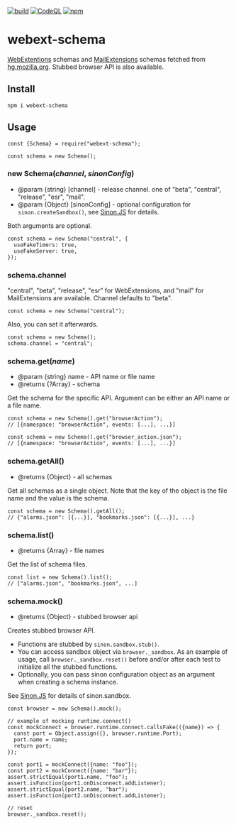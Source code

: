 [![build](https://github.com/asamuzaK/webext-schema/workflows/build/badge.svg)](https://github.com/asamuzaK/webext-schema/actions?query=workflow%3Abuild)
[![CodeQL](https://github.com/asamuzaK/webext-schema/workflows/CodeQL/badge.svg)](https://github.com/asamuzaK/webext-schema/actions?query=workflow%3ACodeQL)
[![npm](https://img.shields.io/npm/v/webext-schema)](https://www.npmjs.com/package/webext-schema)

# webext-schema

[WebExtentions](https://developer.mozilla.org/en-US/docs/Mozilla/Add-ons/WebExtensions "Browser Extensions - Mozilla | MDN") schemas and [MailExtensions](https://developer.thunderbird.net/add-ons/mailextensions "A Guide to Extensions - Thunderbird") schemas fetched from [hg.mozilla.org](https://hg.mozilla.org/).
Stubbed browser API is also available.

## Install

```
npm i webext-schema
```

## Usage

```
const {Schema} = require("webext-schema");

const schema = new Schema();
```

### new Schema(<var>channel</var>, <var>sinonConfig</var>)

* @param {string} [channel] - release channel. one of "beta", "central", "release", "esr", "mail".
* @param {Object} [sinonConfig] - optional configuration for `sinon.createSandbox()`, see [Sinon.JS](https://sinonjs.org/) for details.

Both arguments are optional.

```
const schema = new Schema("central", {
  useFakeTimers: true,
  useFakeServer: true,
});
```

### schema.channel

"central", "beta", "release", "esr" for WebExtensions, and "mail" for MailExtensions are available.
Channel defaults to "beta".

```
const schema = new Schema("central");
```

Also, you can set it afterwards.

```
const schema = new Schema();
schema.channel = "central";
```

### schema.get(<var>name</var>)

* @param {string} name - API name or file name
* @returns {?Array} - schema

Get the schema for the specific API.
Argument can be either an API name or a file name.

```
const schema = new Schema().get("browserAction");
// [{namespace: "browserAction", events: [...], ...}]
```

```
const schema = new Schema().get("browser_action.json");
// [{namespace: "browserAction", events: [...], ...}]
```

### schema.getAll()

* @returns {Object} - all schemas

Get all schemas as a single object.
Note that the key of the object is the file name and the value is the schema.

```
const schema = new Schema().getAll();
// {"alarms.json": [{...}], "bookmarks.json": [{...}], ...}
```

### schema.list()

* @returns {Array} - file names

Get the list of schema files.

```
const list = new Schema().list();
// ["alarms.json", "bookmarks.json", ...]
```

### schema.mock()

* @returns {Object} - stubbed browser api

Creates stubbed browser API.

* Functions are stubbed by `sinon.sandbox.stub()`.
* You can access sandbox object via `browser._sandbox`.
  As an example of usage, call `browser._sandbox.reset()` before and/or after each test to initialize all the stubbed functions.
* Optionally, you can pass sinon configuration object as an argument when creating a schema instance.

See [Sinon.JS](https://sinonjs.org/) for details of sinon.sandbox.

```
const browser = new Schema().mock();

// example of mocking runtime.connect()
const mockConnect = browser.runtime.connect.callsFake(({name}) => {
  const port = Object.assign({}, browser.runtime.Port);
  port.name = name;
  return port;
});

const port1 = mockConnect({name: "foo"});
const port2 = mockConnect({name: "bar"});
assert.strictEqual(port1.name, "foo");
assert.isFunction(port1.onDisconnect.addListener);
assert.strictEqual(port2.name, "bar");
assert.isFunction(port2.onDisconnect.addListener);

// reset
browser._sandbox.reset();
```
